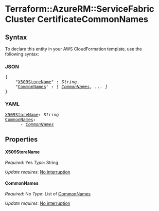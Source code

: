# Terraform::AzureRM::ServiceFabricCluster CertificateCommonNames

## Syntax

To declare this entity in your AWS CloudFormation template, use the following syntax:

### JSON

<pre>
{
    "<a href="#x509storename" title="X509StoreName">X509StoreName</a>" : <i>String</i>,
    "<a href="#commonnames" title="CommonNames">CommonNames</a>" : <i>[ <a href="certificatecommonnames-commonnames.md">CommonNames</a>, ... ]</i>
}
</pre>

### YAML

<pre>
<a href="#x509storename" title="X509StoreName">X509StoreName</a>: <i>String</i>
<a href="#commonnames" title="CommonNames">CommonNames</a>: <i>
      - <a href="certificatecommonnames-commonnames.md">CommonNames</a></i>
</pre>

## Properties

#### X509StoreName

_Required_: Yes
_Type_: String

_Update requires_: [No interruption](https://docs.aws.amazon.com/AWSCloudFormation/latest/UserGuide/using-cfn-updating-stacks-update-behaviors.html#update-no-interrupt)

#### CommonNames

_Required_: No
_Type_: List of <a href="certificatecommonnames-commonnames.md">CommonNames</a>

_Update requires_: [No interruption](https://docs.aws.amazon.com/AWSCloudFormation/latest/UserGuide/using-cfn-updating-stacks-update-behaviors.html#update-no-interrupt)

